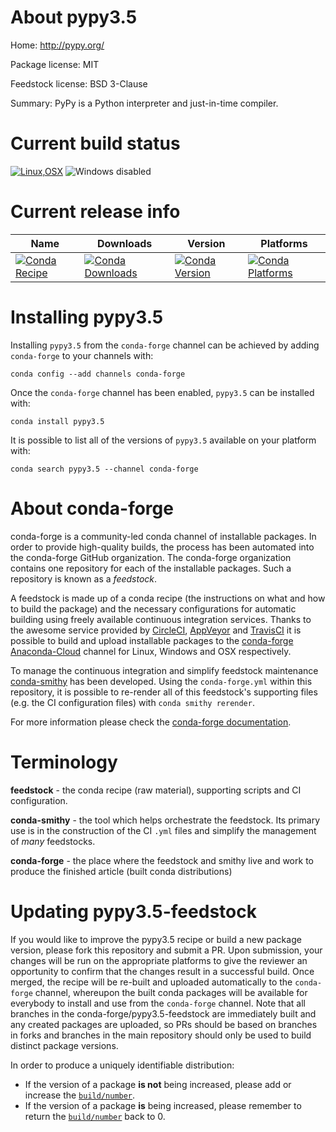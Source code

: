 About pypy3.5
=============

Home: http://pypy.org/

Package license: MIT

Feedstock license: BSD 3-Clause

Summary: PyPy is a Python interpreter and just-in-time compiler.



Current build status
====================

[![Linux,OSX](https://img.shields.io/circleci/project/github/conda-forge/pypy3.5-feedstock/master.svg?label=Linux,OSX)](https://circleci.com/gh/conda-forge/pypy3.5-feedstock)
![Windows disabled](https://img.shields.io/badge/Windows-disabled-lightgrey.svg)

Current release info
====================

| Name | Downloads | Version | Platforms |
| --- | --- | --- | --- |
| [![Conda Recipe](https://img.shields.io/badge/recipe-pypy3.5-green.svg)](https://anaconda.org/conda-forge/pypy3.5) | [![Conda Downloads](https://img.shields.io/conda/dn/conda-forge/pypy3.5.svg)](https://anaconda.org/conda-forge/pypy3.5) | [![Conda Version](https://img.shields.io/conda/vn/conda-forge/pypy3.5.svg)](https://anaconda.org/conda-forge/pypy3.5) | [![Conda Platforms](https://img.shields.io/conda/pn/conda-forge/pypy3.5.svg)](https://anaconda.org/conda-forge/pypy3.5) |

Installing pypy3.5
==================

Installing `pypy3.5` from the `conda-forge` channel can be achieved by adding `conda-forge` to your channels with:

```
conda config --add channels conda-forge
```

Once the `conda-forge` channel has been enabled, `pypy3.5` can be installed with:

```
conda install pypy3.5
```

It is possible to list all of the versions of `pypy3.5` available on your platform with:

```
conda search pypy3.5 --channel conda-forge
```


About conda-forge
=================

conda-forge is a community-led conda channel of installable packages.
In order to provide high-quality builds, the process has been automated into the
conda-forge GitHub organization. The conda-forge organization contains one repository
for each of the installable packages. Such a repository is known as a *feedstock*.

A feedstock is made up of a conda recipe (the instructions on what and how to build
the package) and the necessary configurations for automatic building using freely
available continuous integration services. Thanks to the awesome service provided by
[CircleCI](https://circleci.com/), [AppVeyor](https://www.appveyor.com/)
and [TravisCI](https://travis-ci.org/) it is possible to build and upload installable
packages to the [conda-forge](https://anaconda.org/conda-forge)
[Anaconda-Cloud](https://anaconda.org/) channel for Linux, Windows and OSX respectively.

To manage the continuous integration and simplify feedstock maintenance
[conda-smithy](https://github.com/conda-forge/conda-smithy) has been developed.
Using the ``conda-forge.yml`` within this repository, it is possible to re-render all of
this feedstock's supporting files (e.g. the CI configuration files) with ``conda smithy rerender``.

For more information please check the [conda-forge documentation](https://conda-forge.org/docs/).

Terminology
===========

**feedstock** - the conda recipe (raw material), supporting scripts and CI configuration.

**conda-smithy** - the tool which helps orchestrate the feedstock.
                   Its primary use is in the construction of the CI ``.yml`` files
                   and simplify the management of *many* feedstocks.

**conda-forge** - the place where the feedstock and smithy live and work to
                  produce the finished article (built conda distributions)


Updating pypy3.5-feedstock
==========================

If you would like to improve the pypy3.5 recipe or build a new
package version, please fork this repository and submit a PR. Upon submission,
your changes will be run on the appropriate platforms to give the reviewer an
opportunity to confirm that the changes result in a successful build. Once
merged, the recipe will be re-built and uploaded automatically to the
`conda-forge` channel, whereupon the built conda packages will be available for
everybody to install and use from the `conda-forge` channel.
Note that all branches in the conda-forge/pypy3.5-feedstock are
immediately built and any created packages are uploaded, so PRs should be based
on branches in forks and branches in the main repository should only be used to
build distinct package versions.

In order to produce a uniquely identifiable distribution:
 * If the version of a package **is not** being increased, please add or increase
   the [``build/number``](https://conda.io/docs/user-guide/tasks/build-packages/define-metadata.html#build-number-and-string).
 * If the version of a package **is** being increased, please remember to return
   the [``build/number``](https://conda.io/docs/user-guide/tasks/build-packages/define-metadata.html#build-number-and-string)
   back to 0.
